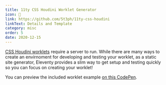 ```yaml
---
title: 11ty CSS Houdini Worklet Generator
icon: 🎩
link: https://github.com/5t3ph/11ty-css-houdini
linkText: Details and Template
category: misc
order: 5
date: 2020-12-15
---
```


[CSS Houdini worklets](https://houdini.how) require a server to run. While there are many ways to create an envirnoment for developing and testing your worklet, as a static site generator, Eleventy provides a slim way to get setup and testing quickly so you can focus on creating your worklet!

You can preview the included worklet example [on this CodePen](https://codepen.io/5t3ph/pen/NWRpMbv).
